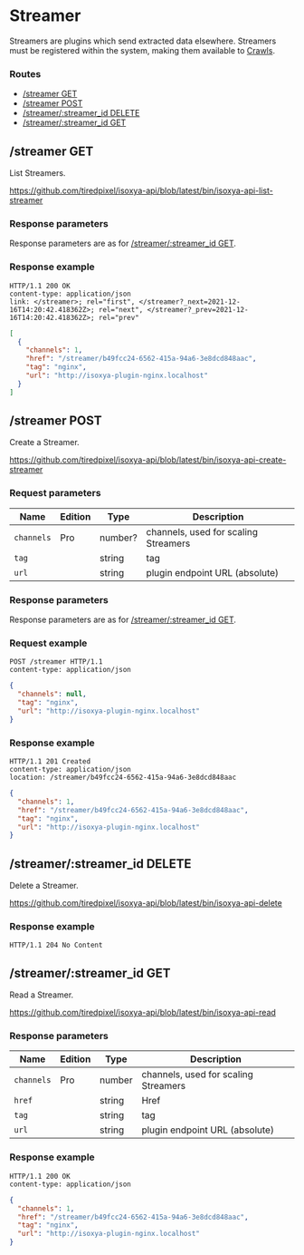# Streamer

Streamers are plugins which send extracted data elsewhere. Streamers must be registered within the system, making them available to [Crawls](Crawl.md).

### Routes

- [/streamer GET](#streamer-get)
- [/streamer POST](#streamer-post)
- [/streamer/:streamer_id DELETE](#streamerstreamer_id-delete)
- [/streamer/:streamer_id GET](#streamerstreamer_id-get)


## /streamer GET

List Streamers.

https://github.com/tiredpixel/isoxya-api/blob/latest/bin/isoxya-api-list-streamer  

### Response parameters

Response parameters are as for [/streamer/:streamer_id GET](#streamerstreamer_id-get).

### Response example

```http
HTTP/1.1 200 OK
content-type: application/json
link: </streamer>; rel="first", </streamer?_next=2021-12-16T14:20:42.418362Z>; rel="next", </streamer?_prev=2021-12-16T14:20:42.418362Z>; rel="prev"
```

```json
[
  {
    "channels": 1,
    "href": "/streamer/b49fcc24-6562-415a-94a6-3e8dcd848aac",
    "tag": "nginx",
    "url": "http://isoxya-plugin-nginx.localhost"
  }
]
```


## /streamer POST

Create a Streamer.

https://github.com/tiredpixel/isoxya-api/blob/latest/bin/isoxya-api-create-streamer  

### Request parameters

| Name       | Edition | Type    | Description                          |
|------------|---------|---------|--------------------------------------|
| `channels` | Pro     | number? | channels, used for scaling Streamers |
| `tag`      |         | string  | tag                                  |
| `url`      |         | string  | plugin endpoint URL (absolute)       |

### Response parameters

Response parameters are as for [/streamer/:streamer_id GET](#streamerstreamer_id-get).

### Request example

```http
POST /streamer HTTP/1.1
content-type: application/json
```

```json
{
  "channels": null,
  "tag": "nginx",
  "url": "http://isoxya-plugin-nginx.localhost"
}
```

### Response example

```http
HTTP/1.1 201 Created
content-type: application/json
location: /streamer/b49fcc24-6562-415a-94a6-3e8dcd848aac
```

```json
{
  "channels": 1,
  "href": "/streamer/b49fcc24-6562-415a-94a6-3e8dcd848aac",
  "tag": "nginx",
  "url": "http://isoxya-plugin-nginx.localhost"
}
```


## /streamer/:streamer_id DELETE

Delete a Streamer.

https://github.com/tiredpixel/isoxya-api/blob/latest/bin/isoxya-api-delete  

### Response example

```http
HTTP/1.1 204 No Content
```


## /streamer/:streamer_id GET

Read a Streamer.

https://github.com/tiredpixel/isoxya-api/blob/latest/bin/isoxya-api-read  

### Response parameters

| Name       | Edition | Type   | Description                          |
|------------|---------|--------|--------------------------------------|
| `channels` | Pro     | number | channels, used for scaling Streamers |
| `href`     |         | string | Href                                 |
| `tag`      |         | string | tag                                  |
| `url`      |         | string | plugin endpoint URL (absolute)       |

### Response example

```http
HTTP/1.1 200 OK
content-type: application/json
```

```json
{
  "channels": 1,
  "href": "/streamer/b49fcc24-6562-415a-94a6-3e8dcd848aac",
  "tag": "nginx",
  "url": "http://isoxya-plugin-nginx.localhost"
}
```
